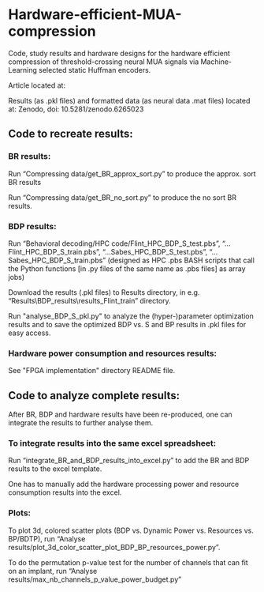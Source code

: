 # Hardware-efficient-MUA-compression
Code, study results and hardware designs for the hardware efficient compression of threshold-crossing neural MUA signals via Machine-Learning selected static Huffman encoders.

Article located at:

Results (as .pkl files) and formatted data (as neural data .mat files) located at: Zenodo, doi: 10.5281/zenodo.6265023


## Code to recreate results:

### BR results:
Run “Compressing data/get_BR_approx_sort.py”  to produce the approx. sort BR results

Run “Compressing data/get_BR_no_sort.py” to produce the no sort BR results.

### BDP results:
Run “Behavioral decoding/HPC code/Flint_HPC_BDP_S_test.pbs”, “…Flint_HPC_BDP_S_train.pbs”, “…Sabes_HPC_BDP_S_test.pbs”, “…Sabes_HPC_BDP_S_train.pbs” (designed as HPC .pbs BASH scripts that call the Python functions [in .py files of the same name as .pbs files] as array jobs)

Download the results (.pkl files) to Results directory, in e.g. “Results\BDP_results\results_Flint_train” directory. 

Run "analyse_BDP_S_pkl.py" to analyze the (hyper-)parameter optimization results and to save the optimized BDP vs. S and BP results in .pkl files for easy access.

### Hardware power consumption and resources results:
See "FPGA implementation" directory README file.


## Code to analyze complete results:
After BR, BDP and hardware results have been re-produced, one can integrate the results to further analyse them.

### To integrate results into the same excel spreadsheet:
Run “integrate_BR_and_BDP_results_into_excel.py” to add the BR and BDP results to the excel template.

One has to manually add the hardware processing power and resource consumption results into the excel.


### Plots:
To plot 3d, colored scatter plots (BDP vs. Dynamic Power vs. Resources vs. BP/BDTP), run “Analyse results/plot_3d_color_scatter_plot_BDP_BP_resources_power.py”.

To do the permutation p-value test for the number of channels that can fit on an implant, run “Analyse results/max_nb_channels_p_value_power_budget.py”

